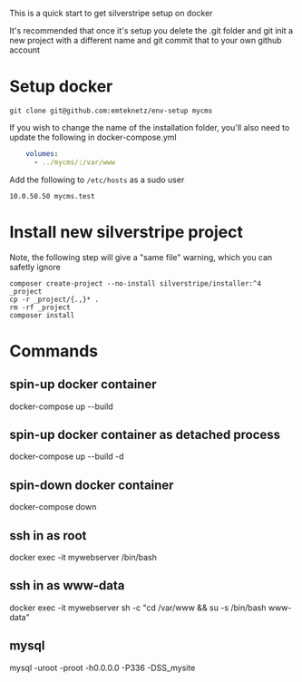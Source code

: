 This is a quick start to get silverstripe setup on docker

It's recommended that once it's setup you delete the .git folder and git init a new project with a different name and git commit that to your own github account

# Setup docker

`git clone git@github.com:emteknetz/env-setup mycms`

If you wish to change the name of the installation folder, you'll also need to update the following in docker-compose.yml

```yml
    volumes:
      - ../mycms/:/var/www
```

Add the following to `/etc/hosts` as a sudo user
```
10.0.50.50 mycms.test
```

# Install new silverstripe project

Note, the following step will give a "same file" warning, which you can safetly ignore

```
composer create-project --no-install silverstripe/installer:^4 _project
cp -r _project/{.,}* .
rm -rf _project
composer install
```

# Commands

## spin-up docker container
docker-compose up --build

## spin-up docker container as detached process
docker-compose up --build -d

## spin-down docker container
docker-compose down

## ssh in as root
docker exec -it mywebserver /bin/bash

## ssh in as www-data
docker exec -it mywebserver sh -c "cd /var/www && su -s /bin/bash www-data"

## mysql
mysql -uroot -proot -h0.0.0.0 -P336 -DSS_mysite
